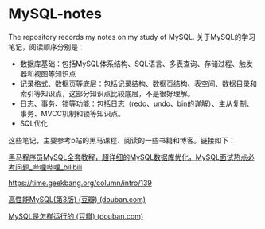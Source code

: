 # MySQL-notes
The repository records my notes on my study of MySQL.
关于MySQL的学习笔记，阅读顺序分别是：

- 数据库基础：包括MySQL体系结构、SQL语言、多表查询、存储过程、触发器和视图等知识点
- 记录格式、数据页等底层：包括记录结构、数据页结构、表空间、数据目录和索引等知识点，这部分知识点比较底层，不是很好理解。
- 日志、事务、锁等功能：包括日志（redo、undo、bin的详解）、主从复制、事务、MVCC机制和锁等知识点。
- SQL优化

这些笔记，主要参考b站的黑马课程、阅读的一些书籍和博客。链接如下：

[黑马程序员MySQL全套教程，超详细的MySQL数据库优化，MySQL面试热点必考问题_哔哩哔哩_bilibili](https://www.bilibili.com/video/BV1zJ411M7TB)

https://time.geekbang.org/column/intro/139

[高性能MySQL(第3版) (豆瓣) (douban.com)](https://book.douban.com/subject/23008813/)

[MySQL是怎样运行的 (豆瓣) (douban.com)](https://book.douban.com/subject/35231266/)
